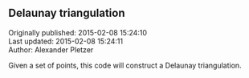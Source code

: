 ## Delaunay triangulation  
Originally published: 2015-02-08 15:24:10  
Last updated: 2015-02-08 15:24:11  
Author: Alexander Pletzer  
  
Given a set of points, this code will construct a Delaunay triangulation.